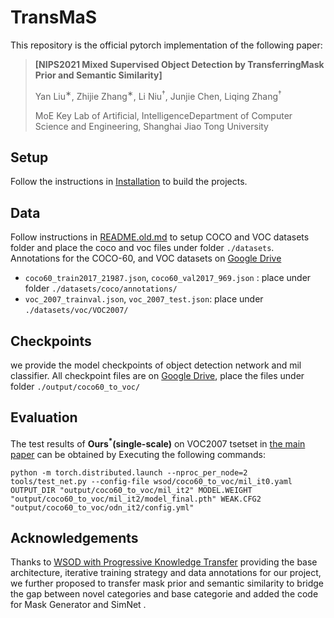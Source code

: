 # TransMaS
This repository is the official pytorch implementation of the following paper:
> **[NIPS2021 Mixed Supervised Object Detection by TransferringMask Prior and Semantic Similarity]**
> 
> Yan Liu<sup>∗</sup>,  Zhijie Zhang<sup>∗</sup>,  Li Niu<sup>†</sup>,  Junjie Chen,  Liqing Zhang<sup>†</sup>
> 
> MoE Key Lab of Artificial, IntelligenceDepartment of Computer Science and Engineering, Shanghai Jiao Tong University

## Setup
Follow the instructions in [Installation](https://github.com/mikuhatsune/wsod_transfer/blob/master/INSTALL.md) to build the projects.

## Data
Follow instructions in [README.old.md](https://github.com/mikuhatsune/wsod_transfer/blob/master/README.old.md) to setup COCO and VOC datasets folder and place the coco and voc files under folder `./datasets`. Annotations for the COCO-60, and VOC datasets on [Google Drive](https://drive.google.com/drive/folders/1HhCGksyo1Eza7LhQtISelvyRHNL1iohc?usp=sharing)
- `coco60_train2017_21987.json`, `coco60_val2017_969.json` : place under folder `./datasets/coco/annotations/`
- `voc_2007_trainval.json`, `voc_2007_test.json`: place under `./datasets/voc/VOC2007/`

## Checkpoints
we provide the model checkpoints of object detection network and mil classifier. All checkpoint files are on [Google Drive](https://drive.google.com/drive/folders/1HhCGksyo1Eza7LhQtISelvyRHNL1iohc?usp=sharing), place the files under folder `./output/coco60_to_voc/`

## Evaluation
The test results of **Ours<sup>*</sup>(single-scale)** on VOC2007 tsetset in [the main paper]() can be obtained by Executing the following commands:
```
python -m torch.distributed.launch --nproc_per_node=2 tools/test_net.py --config-file wsod/coco60_to_voc/mil_it0.yaml OUTPUT_DIR "output/coco60_to_voc/mil_it2" MODEL.WEIGHT "output/coco60_to_voc/mil_it2/model_final.pth" WEAK.CFG2 "output/coco60_to_voc/odn_it2/config.yml"
```
## Acknowledgements
Thanks to [WSOD with Progressive Knowledge Transfer](https://github.com/mikuhatsune/wsod_transfer) providing the base architecture, iterative training strategy and data annotations for our project, we further proposed to transfer mask prior and semantic similarity to bridge the gap between novel categories and base categorie and added the code for Mask Generator and SimNet .

